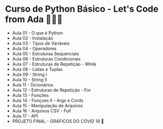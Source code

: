 # Curso de Python Básico - Let's Code from Ada 📘👨‍🎓

- Aula 01 - O que é Python
- Aula 02 - Instalação
- Aula 03 - Tipos de Variáveis
- Aula 04 - Operadores
- Aula 05 - Estruturas Sequenciais 
- Aula 06 - Estruturas Condicionais
- Aula 07 - Estruturas de Repetição - While
- Aula 08 - Listas e Tuplas
- Aula 09 - String I
- Aula 10 - String II
- Aula 11 - Dicionários
- Aula 12 - Estruturas de Repetição - For 
- Aula 13 - Funções
- Aula 14 - Funçoes II - Args e Cords
- Aula 15 - Manipulação de Arquivos
- Aula 16 - Arquivos CSV - Full
- Aula 17 - API
- PROJETO FINAL - GRÁFICOS DO COVID 19 🦠
